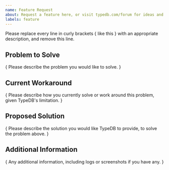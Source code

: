 ```yaml
---
name: Feature Request
about: Request a feature here, or visit typedb.com/forum for ideas and questions
labels: feature
---
```


Please replace every line in curly brackets { like this } with an appropriate description, and remove this line.

## Problem to Solve

{ Please describe the problem you would like to solve. }

## Current Workaround

{ Please describe how you currently solve or work around this problem, given TypeDB's limitation. }

## Proposed Solution

{ Please describe the solution you would like TypeDB to provide, to solve the problem above. }

## Additional Information

{ Any additional information, including logs or screenshots if you have any. }
